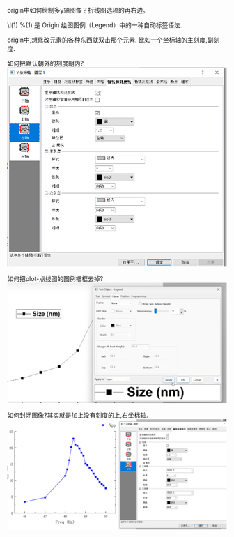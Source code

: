 


origin中如何绘制多y轴图像？折线图选项的再右边。



\l(1) %(1) 是 Origin 绘图图例（Legend）中的一种自动标签语法.


origin中,想修改元素的各种东西就双击那个元素. 比如一个坐标轴的主刻度,副刻度.

如何把默认朝外的刻度朝内?
![alt text](image.png)



如何把plot-点线图的图例框框去掉?
![alt text](image-1.png)



如何封闭图像?其实就是加上没有刻度的上,右坐标轴.
![alt text](image-2.png)



